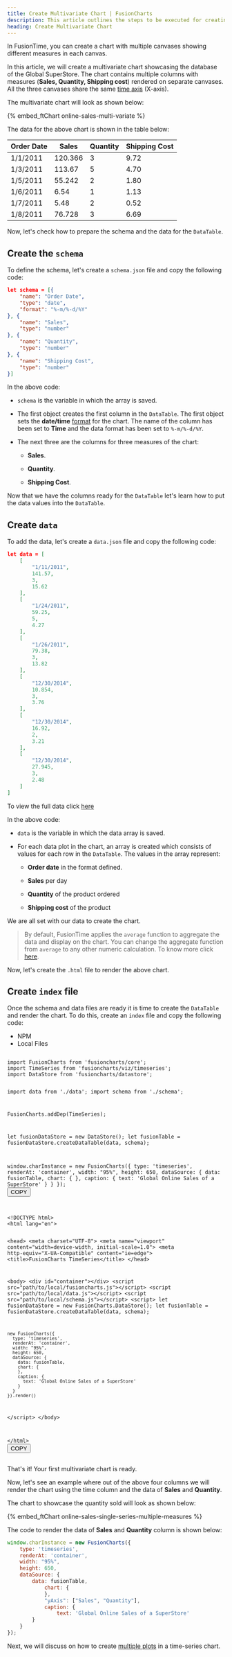```yaml
---
title: Create Multivariate Chart | FusionCharts
description: This article outlines the steps to be executed for creating a multivariate chart.
heading: Create Multivariate Chart
---
```


In FusionTime, you can create a chart with multiple canvases showing different measures in each canvas.

In this article, we will create a multivariate chart showcasing the database of the Global SuperStore. The chart contains multiple columns with measures (**Sales, Quantity, Shipping cost**) rendered on separate canvases. All the three canvases share the same [time axis](/fusiontime/fusiontime-component/time-axis) (X-axis).

The multivariate chart will look as shown below:

{% embed_ftChart online-sales-multi-variate %}

The data for the above chart is shown in the table below:

| Order Date | Sales   | Quantity | Shipping Cost |
| ---------- | ------- | -------- | ------------- |
| 1/1/2011   | 120.366 | 3        | 9.72          |
| 1/3/2011   | 113.67  | 5        | 4.70          |
| 1/5/2011   | 55.242  | 2        | 1.80          |
| 1/6/2011   | 6.54    | 1        | 1.13          |
| 1/7/2011   | 5.48    | 2        | 0.52          |
| 1/8/2011   | 76.728  | 3        | 6.69          |

Now, let's check how to prepare the schema and the data for the `DataTable`.

## Create the `schema`

To define the schema, let's create a `schema.json` file and copy the following code:

```JSON
let schema = [{
    "name": "Order Date",
    "type": "date",
    "format": "%-m/%-d/%Y"
}, {
    "name": "Sales",
    "type": "number"
}, {
    "name": "Quantity",
    "type": "number"
}, {
    "name": "Shipping Cost",
    "type": "number"
}]
```

In the above code:

* `schema` is the variable in which the array is saved.

* The first object creates the first column in the `DataTable`. The first object sets the **date/time** [format](/fusiontime/api-reference/fusiontime-attributes#datetime-format) for the chart. The name of the column has been set to **Time** and the data format has been set to `%-m/%-d/%Y`.

* The next three are the columns for three measures of the chart:

    * **Sales**.

    * **Quantity**.

    * **Shipping Cost**. 

Now that we have the columns ready for the `DataTable` let's learn how to put the data values into the `DataTable`.

## Create `data`

To add the data, let's create a `data.json` file and copy the following code:

```json
let data = [
    [
        "1/11/2011",
        141.57,
        3,
        15.62
    ],
    [
        "1/24/2011",
        59.25,
        5,
        4.27
    ],
    [
        "1/26/2011",
        79.38,
        3,
        13.82
    ],
    [
        "12/30/2014",
        10.854,
        3,
        3.76
    ],
    [
        "12/30/2014",
        16.92,
        2,
        3.21
    ],
    [
        "12/30/2014",
        27.945,
        3,
        2.48
    ]
]
```

To view the full data click [here](https://raw.githubusercontent.com/fusioncharts/dev_centre_docs/master/assets/datasources/fusiontime/online-sales-multi-variate/data.json)

In the above code:

* `data` is the variable in which the data array is saved. 

* For each data plot in the chart, an array is created which consists of values for each row in the `DataTable`. The values in the array represent:

    * **Order date** in the format defined.

    * **Sales** per day

    * **Quantity** of the product ordered

    * **Shipping cost** of the product

We are all set with our data to create the chart.

> By default, FusionTime applies the `average` function to aggregate the data and display on the chart. You can change the aggregate function from `average` to any other numeric calculation. To know more click [here](/fusiontime/getting-started/change-default-aggregation).

Now, let's create the `.html` file to render the above chart.

## Create `index` file

Once the schema and data files are ready it is time to create the `DataTable` and render the chart. To do this, create an `index` file and copy the following code:

<div class="code-wrapper">
<ul class='code-tabs extra-tabs'>
    <li class='active'><a data-toggle='npm'>NPM</a></li>
    <li><a data-toggle='local'>Local Files</a></li>
</ul>
<div class='tab-content extra-tabs'>

<div class='tab npm-tab active'>
<pre><code class="language-javascript">
import FusionCharts from 'fusioncharts/core';
import TimeSeries from 'fusioncharts/viz/timeseries';
import DataStore from 'fusioncharts/datastore';

import data from './data';
import schema from './schema';

FusionCharts.addDep(TimeSeries);

let fusionDataStore = new DataStore();
let fusionTable = fusionDataStore.createDataTable(data, schema);

window.charInstance = new FusionCharts({
    type: 'timeseries',
    renderAt: 'container',
    width: "95%",
    height: 650,
    dataSource: {
        data: fusionTable,
            chart: {
            },
            caption: {
                text: 'Global Online Sales of a SuperStore'
        }
    }
});
</code><button class='btn btn-outline-secondary btn-copy' title='Copy to clipboard'>COPY</button>
</pre>
</div>

<div class='tab local-tab'>
<pre><code class="language-javascript">
&lt;!DOCTYPE html&gt;
&lt;html lang="en"&gt;

&lt;head&gt;
  &lt;meta charset="UTF-8"&gt;
  &lt;meta name="viewport" content="width=device-width, initial-scale=1.0"&gt;
  &lt;meta http-equiv="X-UA-Compatible" content="ie=edge"&gt;
  &lt;title&gt;FusionCharts TimeSeries&lt;/title&gt;
&lt;/head&gt;

&lt;body&gt;
  &lt;div id="container"&gt;&lt;/div&gt;
  &lt;script src="path/to/local/fusioncharts.js"&gt;&lt;/script&gt;
  &lt;script src="path/to/local/data.js"&gt;&lt;/script&gt;
  &lt;script src="path/to/local/schema.js"&gt;&lt;/script&gt;
  &lt;script&gt;
    let fusionDataStore = new FusionCharts.DataStore();
    let fusionTable = fusionDataStore.createDataTable(data, schema);

    new FusionCharts({
      type: 'timeseries',
      renderAt: 'container',
      width: "95%",
      height: 650,
      dataSource: {
        data: fusionTable,
        chart: {
        },
        caption: {
          text: 'Global Online Sales of a SuperStore'
        }
      }
    }).render()
  &lt;/script&gt;
&lt;/body&gt;

&lt;/html&gt;
</code><button class='btn btn-outline-secondary btn-copy' title='Copy to clipboard'>COPY</button>
</pre>
</div>

</div>
</div>

That's it! Your first multivariate chart is ready.

Now, let's see an example where out of the above four columns we will render the chart using the time column and the data of **Sales** and **Quantity**.

The chart to showcase the quantity sold will look as shown below:

{% embed_ftChart online-sales-single-series-multiple-measures %}

The code to render the data of **Sales** and **Quantity** column is shown below: 

```javascript
window.charInstance = new FusionCharts({
    type: 'timeseries',
    renderAt: 'container',
    width: "95%",
    height: 650,
    dataSource: {
        data: fusionTable,
            chart: {
            },
            "yAxis": ["Sales", "Quantity"],
            caption: {
                text: 'Global Online Sales of a SuperStore'
        }
    }
});
```

Next, we will discuss on how to create [multiple plots](/fusiontime/getting-started/create-your-multi-series-chart-in-fusiontime) in a time-series chart.